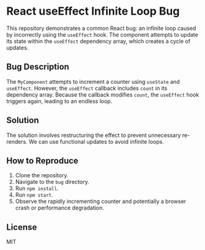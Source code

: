# React useEffect Infinite Loop Bug

This repository demonstrates a common React bug: an infinite loop caused by incorrectly using the `useEffect` hook.  The component attempts to update its state within the `useEffect` dependency array, which creates a cycle of updates.

## Bug Description

The `MyComponent` attempts to increment a counter using `useState` and `useEffect`. However, the `useEffect` callback includes `count` in its dependency array. Because the callback modifies `count`, the `useEffect` hook triggers again, leading to an endless loop.

## Solution

The solution involves restructuring the effect to prevent unnecessary re-renders.  We can use functional updates to avoid infinite loops.

## How to Reproduce

1. Clone the repository.
2. Navigate to the `bug` directory.
3. Run `npm install`.
4. Run `npm start`.
5. Observe the rapidly incrementing counter and potentially a browser crash or performance degradation.

## License

MIT